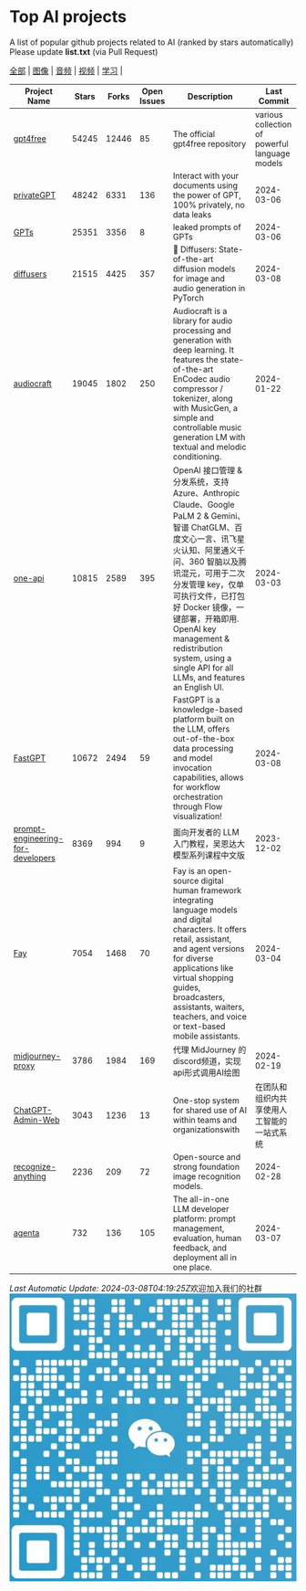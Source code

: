 # Top AI projects
A list of popular github projects related to AI (ranked by stars automatically)
Please update **list.txt** (via Pull Request)

<a href="./README.md">全部</a> |   <a href="./READMEpicture.md">图像</a> |   <a href="./READMEaudio.md">音频</a> | <a href="./READMEvideo.md">视频</a> | <a href="./READMElearn.md">学习</a> | 

| Project Name | Stars | Forks | Open Issues | Description | Last Commit |
| ------------ | ----- | ----- | ----------- | ----------- | ----------- |
| [gpt4free](https://github.com/xtekky/gpt4free) | 54245 | 12446 | 85 | The official gpt4free repository | various collection of powerful language models | 2024-03-07 |
| [privateGPT](https://github.com/imartinez/privateGPT) | 48242 | 6331 | 136 | Interact with your documents using the power of GPT, 100% privately, no data leaks | 2024-03-06 |
| [GPTs](https://github.com/linexjlin/GPTs) | 25351 | 3356 | 8 | leaked prompts of GPTs | 2024-03-06 |
| [diffusers](https://github.com/huggingface/diffusers) | 21515 | 4425 | 357 | 🤗 Diffusers: State-of-the-art diffusion models for image and audio generation in PyTorch | 2024-03-08 |
| [audiocraft](https://github.com/facebookresearch/audiocraft) | 19045 | 1802 | 250 | Audiocraft is a library for audio processing and generation with deep learning. It features the state-of-the-art EnCodec audio compressor / tokenizer, along with MusicGen, a simple and controllable music generation LM with textual and melodic conditioning. | 2024-01-22 |
| [one-api](https://github.com/songquanpeng/one-api) | 10815 | 2589 | 395 | OpenAI 接口管理 & 分发系统，支持 Azure、Anthropic Claude、Google PaLM 2 & Gemini、智谱 ChatGLM、百度文心一言、讯飞星火认知、阿里通义千问、360 智脑以及腾讯混元，可用于二次分发管理 key，仅单可执行文件，已打包好 Docker 镜像，一键部署，开箱即用. OpenAI key management & redistribution system, using a single API for all LLMs, and features an English UI. | 2024-03-03 |
| [FastGPT](https://github.com/labring/FastGPT) | 10672 | 2494 | 59 | FastGPT is a knowledge-based platform built on the LLM, offers out-of-the-box data processing and model invocation capabilities, allows for workflow orchestration through Flow visualization! | 2024-03-08 |
| [prompt-engineering-for-developers](https://github.com/datawhalechina/prompt-engineering-for-developers) | 8369 | 994 | 9 | 面向开发者的 LLM 入门教程，吴恩达大模型系列课程中文版 | 2023-12-02 |
| [Fay](https://github.com/xszyou/Fay) | 7054 | 1468 | 70 | Fay is an open-source digital human framework integrating language models and digital characters. It offers retail, assistant, and agent versions for diverse applications like virtual shopping guides, broadcasters, assistants, waiters, teachers, and voice or text-based mobile assistants. | 2024-03-04 |
| [midjourney-proxy](https://github.com/novicezk/midjourney-proxy) | 3786 | 1984 | 169 | 代理 MidJourney 的discord频道，实现api形式调用AI绘图 | 2024-02-19 |
| [ChatGPT-Admin-Web](https://github.com/AprilNEA/ChatGPT-Admin-Web) | 3043 | 1236 | 13 | One-stop system for shared use of AI within teams and organizationswith | 在团队和组织内共享使用人工智能的一站式系统 | 2023-12-27 |
| [recognize-anything](https://github.com/xinyu1205/recognize-anything) | 2236 | 209 | 72 | Open-source and strong foundation image recognition models. | 2024-02-28 |
| [agenta](https://github.com/Agenta-AI/agenta) | 732 | 136 | 105 | The all-in-one LLM developer platform: prompt management, evaluation, human feedback, and deployment all in one place. | 2024-03-07 |

*Last Automatic Update: 2024-03-08T04:19:25Z*欢迎加入我们的社群 ![](https://raw.githubusercontent.com/mouuii/picture/master/weichat.jpg) 